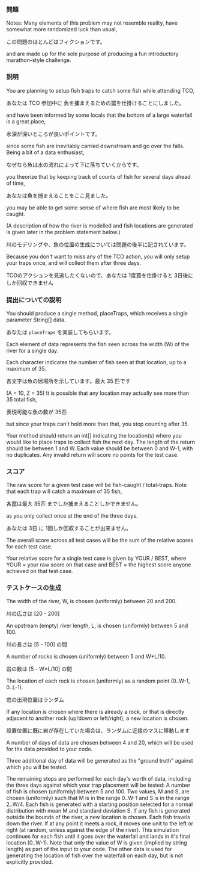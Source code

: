 ### 問題

Notes: Many elements of this problem may not resemble reality, have somewhat more randomized luck than usual,

この問題のほとんどはフィクションです。

and are made up for the sole purpose of producing a fun introductory marathon-style challenge.


### 説明

You are planning to setup fish traps to catch some fish while attending TCO,

あなたは TCO 参加中に 魚を捕まえるための罠を仕掛けることにしました。

and have been informed by some locals that the bottom of a large waterfall is a great place,

水深が深いところが良いポイントです。

since some fish are inevitably carried downstream and go over the falls. Being a bit of a data enthusiast,

なぜなら魚は水の流れによって下に落ちていくからです。

you theorize that by keeping track of counts of fish for several days ahead of time,

あなたは魚を捕まえることをここ見ました。

you may be able to get some sense of where fish are most likely to be caught.

(A description of how the river is modelled and fish locations are generated is given later in the problem statement below.)

川のモデリングや、魚の位置の生成については問題の後半に記されています。

Because you don't want to miss any of the TCO action, you will only setup your traps once, and will collect them after three days.

TCOのアクションを見逃したくないので、あなたは 1度罠を仕掛けると 3日後にしか回収できません


### 提出についての説明

You should produce a single method, placeTraps, which receives a single parameter String[] data.

あなたは `placeTraps` を実装してもらいます。

Each element of data represents the fish seen across the width (W) of the river for a single day.

Each character indicates the number of fish seen at that location, up to a maximum of 35.

各文字は魚の居場所を示しています。最大 35 匹です

(A = 10, Z = 35) It is possible that any location may actually see more than 35 total fish,

表現可能な魚の数が 35匹

but since your traps can't hold more than that, you stop counting after 35.

Your method should return an int[] indicating the location(s) where you would like to place traps to collect fish the next day. The length of the return should be between 1 and W. Each value should be between 0 and W-1, with no duplicates. Any invalid return will score no points for the test case.


### スコア

The raw score for a given test case will be fish-caught / total-traps. Note that each trap will catch a maximum of 35 fish,

各罠は最大 35匹 までしか捕まえることしかできません。

as you only collect once at the end of the three days.

あなたは 3日 に 1回しか回収することが出来ません。

The overall score across all test cases will be the sum of the relative scores for each test case.

Your relative score for a single test case is given by YOUR / BEST, where YOUR = your raw score on that case and BEST = the highest score anyone achieved on that test case.



### テストケースの生成

The width of the river, W, is chosen (uniformly) between 20 and 200.

川の広さは [20 - 200]

An upstream (empty) river length, L, is chosen (uniformly) between 5 and 100.

川の長さは [5 - 100] の間

A number of rocks is chosen (uniformly) between 5 and W*L/10.

岩の数は [5 - W*L/10] の間

The location of each rock is chosen (uniformly) as a random point (0..W-1, 0..L-1).

岩の出現位置はランダム

If any location is chosen where there is already a rock, or that is directly adjacent to another rock (up/down or left/right), a new location is chosen.

設置位置に既に岩が存在していた場合は、ランダムに近接のマスに移動します

A number of days of data are chosen between 4 and 20, which will be used for the data provided to your code.

Three additional day of data will be generated as the "ground truth" against which you will be tested.


The remaining steps are performed for each day's worth of data, including the three days against which your trap placement will be tested:
A number of fish is chosen (uniformly) between 5 and 100.
Two values, M and S, are chosen (uniformly) such that M is in the range 0..W-1 and S is in the range 2..W/4.
Each fish is generated with a starting position selected for a normal distribution with mean M and standard deviation S.
If any fish is generated outside the bounds of the river, a new location is chosen.
Each fish travels down the river. If at any point it meets a rock, it moves one unit to the left or right (at random, unless against the edge of the river).
This simulation continues for each fish until it goes over the waterfall and lands in it's final location (0..W-1).
Note that only the value of W is given (implied by string length) as part of the input to your code. The other data is used for generating the location of fish over the waterfall on each day, but is not explicitly provided.
